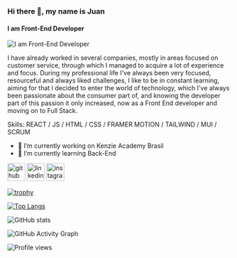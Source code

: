 ### Hi there 👋, my name is Juan 
#### I am Front-End Developer
![I am Front-End Developer](https://media-exp1.licdn.com/dms/image/C4E16AQE_y1Tn_lLjOA/profile-displaybackgroundimage-shrink_350_1400/0/1653497052451?e=1675296000&v=beta&t=-XO5X7tExdkH7gF08iePs78wv1lP0wcu9RkNKeG1VdE)

I have already worked in several companies, mostly in areas focused on customer service, through which I managed to acquire a lot of experience and focus. During my professional life I've always been very focused, resourceful and always liked challenges, I like to be in constant learning, aiming for that I decided to enter the world of technology, which I've always been passionate about the consumer part of, and knowing the developer part of this passion it only increased, now as a Front End developer and moving on to Full Stack.

Skills:  REACT / JS / HTML / CSS / FRAMER MOTION / TAILWIND / MUI / SCRUM

- 🔭 I’m currently working on Kenzie Academy Brasil 
- 🌱 I’m currently learning Back-End 


[<img src='https://cdn.jsdelivr.net/npm/simple-icons@3.0.1/icons/github.svg' alt='github' height='40'>](https://github.com/JuanSgarbi)  [<img src='https://cdn.jsdelivr.net/npm/simple-icons@3.0.1/icons/linkedin.svg' alt='linkedin' height='40'>](https://www.linkedin.com/in/juansgarbi/)  [<img src='https://cdn.jsdelivr.net/npm/simple-icons@3.0.1/icons/instagram.svg' alt='instagram' height='40'>](https://www.instagram.com/juansgarbi/)  

[![trophy](https://github-profile-trophy.vercel.app/?username=JuanSgarbi)](https://github.com/ryo-ma/github-profile-trophy)

[![Top Langs](https://github-readme-stats.vercel.app/api/top-langs/?username=JuanSgarbi)](https://github.com/anuraghazra/github-readme-stats)

![GitHub stats](https://github-readme-stats.vercel.app/api?username=JuanSgarbi&show_icons=true&count_private=true)  

![GitHub Activity Graph](https://activity-graph.herokuapp.com/graph?username=JuanSgarbi)  

![Profile views](https://gpvc.arturio.dev/JuanSgarbi)  
